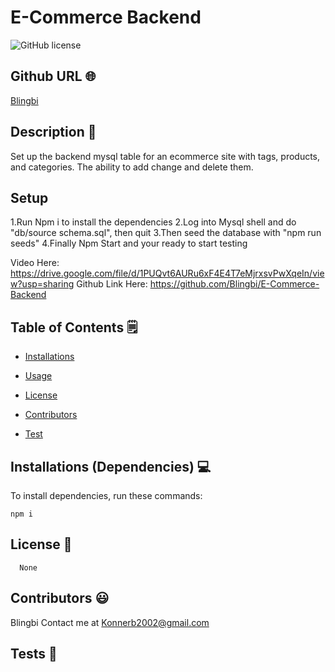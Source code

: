# E-Commerce Backend
![GitHub license](https://img.shields.io/badge/license-MIT-yellowgreen.svg)
## Github URL 🌐
[Blingbi](https://github.com/Blingbi/)
## Description 📝
Set up the backend mysql table for an ecommerce site with tags, products, and categories. The ability to add change and delete them.
## Setup
1.Run Npm i to install the dependencies
2.Log into Mysql shell and do "db/source schema.sql", then quit
3.Then seed the database with "npm run seeds"
4.Finally Npm Start and your ready to start testing

Video Here:
https://drive.google.com/file/d/1PUQvt6AURu6xF4E4T7eMjrxsvPwXqeIn/view?usp=sharing
Github Link Here:
https://github.com/Blingbi/E-Commerce-Backend
## Table of Contents 🗒
* [Installations](#dependencies)
* [Usage](#usage)

* [License](#license)

* [Contributors](#contributors)
* [Test](#test)
## Installations (Dependencies) 💻
To install dependencies, run these commands:
```
npm i
```
## License 📛
      None
## Contributors 😃
Blingbi
Contact me at Konnerb2002@gmail.com
## Tests 🧪

